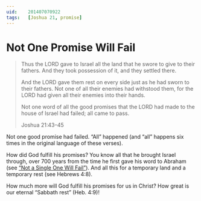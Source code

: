 ```yaml
---
uid:	201407070922
tags:	[Joshua 21, promise]
---
```


# Not One Promise Will Fail

> Thus the LORD gave to Israel all the land that he swore to give to their fathers. And they took possession of it, and they settled there.
> 
> And the LORD gave them rest on every side just as he had sworn to their fathers. Not one of all their enemies had withstood them, for the LORD had given all their enemies into their hands.
> 
> Not one word of all the good promises that the LORD had made to the house of Israel had failed; all came to pass.
> 
> Joshua 21:43–45

Not one good promise had failed. “All” happened (and “all” happens six times in the original language of these verses).

How did God fulfill his promises? You know all that he brought Israel through, over 700 years from the time he first gave his word to Abraham (see [“Not a Single One Will Fail”](http://theblazingcenter.com/2015/05/not-a-single-one-will-fail.html)). And all this for a temporary land and a temporary rest (see Hebrews 4:8).

How much more will God fulfill his promises for us in Christ? How great is our eternal “Sabbath rest” (Heb. 4:9)!
